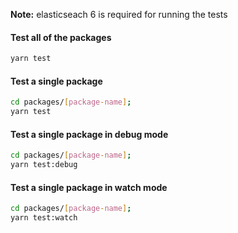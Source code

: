 **Note:** elasticseach 6 is required for running the tests

#### Test all of the packages

```sh
yarn test
```

#### Test a single package

```sh
cd packages/[package-name];
yarn test
```

#### Test a single package in debug mode

```sh
cd packages/[package-name];
yarn test:debug
```

#### Test a single package in watch mode

```sh
cd packages/[package-name];
yarn test:watch
```
